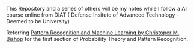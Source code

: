 
This Repository and a series of others will be my notes while I follow a AI course online from DIAT ( Defense Insitute of Advanced Technology - Deemed to be University)


Referring [Pattern Recognition and Machine Learning by Christoper M. Bishop](https://www.microsoft.com/en-us/research/uploads/prod/2006/01/Bishop-Pattern-Recognition-and-Machine-Learning-2006.pdf) for the first section of Probability Theory and Pattern Recognition.
